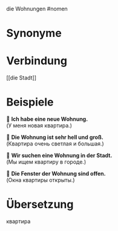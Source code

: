 die Wohnungen
#nomen
# Synonyme

# Verbindung 
[[die Stadt]]
# Beispiele
🔹 **Ich habe eine neue Wohnung.**  
(У меня новая квартира.)

🔹 **Die Wohnung ist sehr hell und groß.**  
(Квартира очень светлая и большая.)

🔹 **Wir suchen eine Wohnung in der Stadt.**  
(Мы ищем квартиру в городе.)

🔹 **Die Fenster der Wohnung sind offen.**  
(Окна квартиры открыты.)
# Übersetzung
квартира